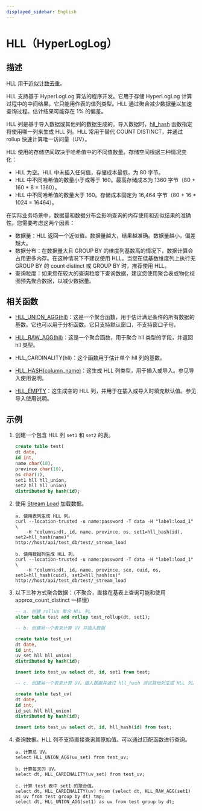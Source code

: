 ```yaml
---
displayed_sidebar: English
---
```


# HLL（HyperLogLog）

## 描述

HLL 用于[近似计数去重](../../../using_starrocks/Using_HLL.md)。

HLL 支持基于 HyperLogLog 算法的程序开发。它用于存储 HyperLogLog 计算过程中的中间结果。它只能用作表的值列类型。HLL 通过聚合减少数据量以加速查询过程。估计结果可能存在 1% 的偏差。

HLL 列是基于导入数据或其他列的数据生成的。导入数据时，[hll_hash](../../sql-functions/aggregate-functions/hll_hash.md) 函数指定将使用哪一列来生成 HLL 列。HLL 常用于替代 COUNT DISTINCT，并通过 rollup 快速计算唯一访问量（UV）。

HLL 使用的存储空间取决于哈希值中的不同值数量。存储空间根据三种情况变化：

- HLL 为空。HLL 中未插入任何值，存储成本最低，为 80 字节。
- HLL 中不同哈希值的数量小于或等于 160。最高存储成本为 1360 字节（80 + 160 * 8 = 1360）。
- HLL 中不同哈希值的数量大于 160。存储成本固定为 16,464 字节（80 + 16 * 1024 = 16464）。

在实际业务场景中，数据量和数据分布会影响查询的内存使用和近似结果的准确性。您需要考虑这两个因素：

- 数据量：HLL 返回一个近似值。数据量越大，结果越准确。数据量越小，偏差越大。
- 数据分布：在数据量大且 GROUP BY 的维度列基数高的情况下，数据计算会占用更多内存。在这种情况下不建议使用 HLL。当您在低基数维度列上执行无 GROUP BY 的 count distinct 或 GROUP BY 时，推荐使用 HLL。
- 查询粒度：如果您在较大的查询粒度下查询数据，建议您使用聚合表或物化视图预先聚合数据，以减少数据量。

## 相关函数

- [HLL_UNION_AGG(hll)](../../sql-functions/aggregate-functions/hll_union_agg.md)：这是一个聚合函数，用于估计满足条件的所有数据的基数。它也可以用于分析函数。它只支持默认窗口，不支持窗口子句。

- [HLL_RAW_AGG(hll)](../../sql-functions/aggregate-functions/hll_raw_agg.md)：这是一个聚合函数，用于聚合 hll 类型的字段，并返回 hll 类型。

- HLL_CARDINALITY(hll)：这个函数用于估计单个 hll 列的基数。

- [HLL_HASH(column_name)](../../sql-functions/aggregate-functions/hll_hash.md)：这生成 HLL 列类型，用于插入或导入。参见导入使用说明。

- [HLL_EMPTY](../../sql-functions/aggregate-functions/hll_empty.md)：这生成空的 HLL 列，并用于在插入或导入时填充默认值。参见导入使用说明。

## 示例

1. 创建一个包含 HLL 列 `set1` 和 `set2` 的表。

   ```sql
   create table test(
   dt date,
   id int,
   name char(10),
   province char(10),
   os char(1),
   set1 hll hll_union,
   set2 hll hll_union)
   distributed by hash(id);
   ```

2. 使用 [Stream Load](../../../loading/StreamLoad.md) 加载数据。

   ```plain
   a. 使用表列生成 HLL 列。
   curl --location-trusted -u name:password -T data -H "label:load_1" \
       -H "columns:dt, id, name, province, os, set1=hll_hash(id), set2=hll_hash(name)"
   http://host/api/test_db/test/_stream_load
   
   b. 使用数据列生成 HLL 列。
   curl --location-trusted -u name:password -T data -H "label:load_1" \
       -H "columns:dt, id, name, province, sex, cuid, os, set1=hll_hash(cuid), set2=hll_hash(os)"
   http://host/api/test_db/test/_stream_load
   ```

3. 以下三种方式聚合数据：（不聚合，直接在基表上查询可能和使用 approx_count_distinct 一样慢）

   ```sql
   -- a. 创建 rollup 聚合 HLL 列。
   alter table test add rollup test_rollup(dt, set1);
   
   -- b. 创建另一个表来计算 UV 并插入数据
   
   create table test_uv(
   dt date,
   id int,
   uv_set hll hll_union)
   distributed by hash(id);
   
   insert into test_uv select dt, id, set1 from test;
   
   -- c. 创建另一个表来计算 UV。插入数据并通过 hll_hash 测试其他列生成 HLL 列。
   
   create table test_uv(
   dt date,
   id int,
   id_set hll hll_union)
   distributed by hash(id);
   
   insert into test_uv select dt, id, hll_hash(id) from test;
   ```

4. 查询数据。HLL 列不支持直接查询其原始值。可以通过匹配函数进行查询。

   ```plain
   a. 计算总 UV。
   select HLL_UNION_AGG(uv_set) from test_uv;
   
   b. 计算每天的 UV。
   select dt, HLL_CARDINALITY(uv_set) from test_uv;
   
   c. 计算 test 表中 set1 的聚合值。
   select dt, HLL_CARDINALITY(uv) from (select dt, HLL_RAW_AGG(set1) as uv from test group by dt) tmp;
   select dt, HLL_UNION_AGG(set1) as uv from test group by dt;
   ```
